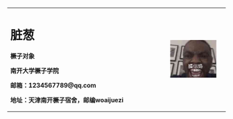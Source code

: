 <table border="0">
  <tr>
    <td width="75%">
      <h1>脏葱</h1>
      <p><b>橛子对象</b></p>
      <p><b>南开大学橛子学院</b></p>
      <p><b>邮箱：1234567789@qq.com</b></p>
      <p><b>地址：天津南开橛子宿舍，邮编woaijuezi</b></p>
    </td>
    <td width="25%">
      <img src="/zc.jpg" width="100%">     
    </td>
    <td width="25%">
      <img src="/jz.jpg" width="100%">     
    </td>
  </tr>
</table>

